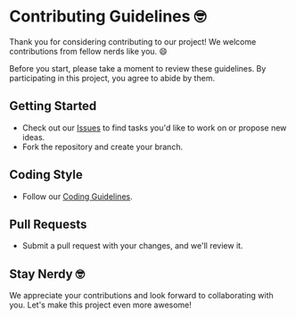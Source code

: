 # Contributing Guidelines 🤓

Thank you for considering contributing to our project! We welcome contributions from fellow nerds like you. 😄

Before you start, please take a moment to review these guidelines. By participating in this project, you agree to abide by them.

## Getting Started

- Check out our [Issues](https://github.com/javanile/cmdlint/issues) to find tasks you'd like to work on or propose new ideas.
- Fork the repository and create your branch.

## Coding Style

- Follow our [Coding Guidelines](https://mush.javanile.org/guidelines/).

## Pull Requests

- Submit a pull request with your changes, and we'll review it.

## Stay Nerdy 🤓

We appreciate your contributions and look forward to collaborating with you. Let's make this project even more awesome!
